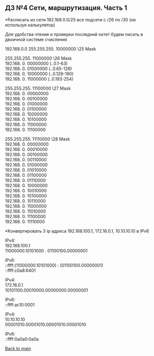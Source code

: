 
## ДЗ №4 Сети, маршрутизация. Часть 1

•Расписать из сети 192.168.0.0/25 все подсети с /26 по /30 (не используя калькулятор)

Для удобства чтения и проверки последний октет будем писать в двоичной системе счисления

192.168.0.0
255.255.255. 10000000  \25 Mask  

255.255.255. 11000000  \26  Mask  
192.168.  0. 00000000  (..0.1-63)  
192.168.  0. 01000000  (..0.65-126)  
192.168.  0. 10000000  (..0.129-190)  
192.168.  0. 11000000  (..0.193-254)  

255.255.255. 11100000  \27 Mask  
192.168.  0. 00000000  
192.168.  0. 00100000  
192.168.  0. 01000000  
192.168.  0. 01100000  
192.168.  0. 10000000  
192.168.  0. 10100000  
192.168.  0. 11000000  
192.168.  0. 11100000  
  
255.255.255. 11110000  \28 Mask  
192.168.  0. 00000000  
192.168.  0. 00010000  
192.168.  0. 00100000  
192.168.  0. 00110000  
192.168.  0. 01000000  
192.168.  0. 01010000  
192.168.  0. 01100000  
192.168.  0. 01110000  
192.168.  0. 10000000  
192.168.  0. 10010000  
192.168.  0. 10100000  
192.168.  0. 10110000  
192.168.  0. 11000000  
192.168.  0. 11010000  
192.168.  0. 11100000  
192.168.  0. 11110000  
  
•Kонвертировать 3 ip адреса 192.168.100.1, 172.16.0.1, 10.10.10.10 в IPv6  

IPv4:  
192.168.100.1  
11000000.10101000 . 01100100.00000001  

IPv6:  
::ffff:(11000000.10101000) : (01100100.00000001)  
::ffff:c0a8:6401  

IPv4:  
172.16.0.1  
10101100.00010000.00000000.00000001  
  
IPv6:  
::ffff:ac10:0001  

IPv4:  
10.10.10.10  
00001010.00001010.00001010.00001010  
  
IPv6:  
::ffff:0a0a0:0a0a  

[Back to main](https://github.com/andreyklass94/Cyb04/tree/main)